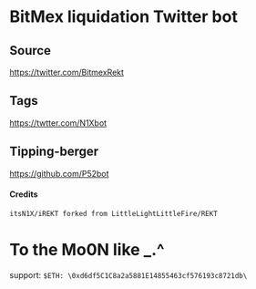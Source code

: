 BitMex liquidation Twitter bot
=================================

## Source
https://twitter.com/BitmexRekt

## Tags
https://twtter.com/N1Xbot

## Tipping-berger
https://github.com/P52bot

#### Credits
`itsN1X/iREKT forked from LittleLightLittleFire/REKT`

# To the Mo0N like _.^
support: `$ETH: \0xd6df5C1C8a2a5881E14855463cf576193c8721db\`
